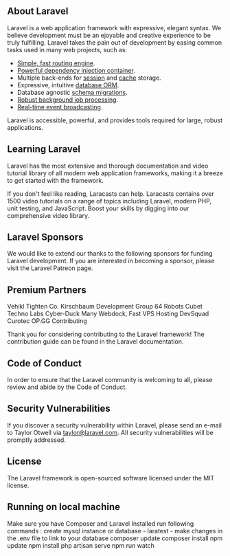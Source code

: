 ## About Laravel
Laravel is a web application framework with expressive, elegant syntax. We believe development must be an ejoyable and creative experience to be truly fulfilling. Laravel takes the pain out of development by easing common tasks used in many web projects, such as:

- [Simple, fast routing engine](https://laravel.com/docs/routing).
- [Powerful dependency injection container](https://laravel.com/docs/container).
- Multiple back-ends for [session](https://laravel.com/docs/session) and [cache](https://laravel.com/docs/cache) storage.
- Expressive, intuitive [database ORM](https://laravel.com/docs/eloquent).
- Database agnostic [schema migrations](https://laravel.com/docs/migrations).
- [Robust background job processing](https://laravel.com/docs/queues).
- [Real-time event broadcasting](https://laravel.com/docs/broadcasting).

Laravel is accessible, powerful, and provides tools required for large, robust applications.

## Learning Laravel

Laravel has the most extensive and thorough documentation and video tutorial library of all modern web application frameworks, making it a breeze to get started with the framework.

If you don't feel like reading, Laracasts can help. Laracasts contains over 1500 video tutorials on a range of topics including Laravel, modern PHP, unit testing, and JavaScript. Boost your skills by digging into our comprehensive video library.

## Laravel Sponsors

We would like to extend our thanks to the following sponsors for funding Laravel development. If you are interested in becoming a sponsor, please visit the Laravel Patreon page.

## Premium Partners

Vehikl
Tighten Co.
Kirschbaum Development Group
64 Robots
Cubet Techno Labs
Cyber-Duck
Many
Webdock, Fast VPS Hosting
DevSquad
Curotec
OP.GG
Contributing

Thank you for considering contributing to the Laravel framework! The contribution guide can be found in the Laravel documentation.

## Code of Conduct

In order to ensure that the Laravel community is welcoming to all, please review and abide by the Code of Conduct.

## Security Vulnerabilities

If you discover a security vulnerability within Laravel, please send an e-mail to Taylor Otwell via taylor@laravel.com. All security vulnerabilities will be promptly addressed.

## License

The Laravel framework is open-sourced software licensed under the MIT license.

## Running on local machine

Make sure you have Composer and Laravel Installed
run following commands :
create mysql instance or database - laratest - make changes in the .env file to link to your database
composer update
composer install
npm update
npm install
php artisan serve
npm run watch